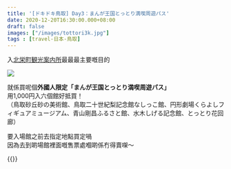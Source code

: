 ```yaml
---
title: '[ドキドキ鳥取] Day3：まんが王国とっとり満喫周遊パス'
date: 2020-12-20T16:30:00.000+08:00
draft: false
images: ["/images/tottori3k.jpg"]
tags : [travel-日本-鳥取]
---
```


入[北栄町観光案内所](https://hidie.net/tottori3j/)最最最主要嘅目的     

![](/images/tottori3k.jpg)

就係買呢個**外國人限定「まんが王国とっとり満喫周遊パス」**  
用1,000円入六個館好抵買！  
（鳥取砂丘砂の美術館、鳥取二十世紀梨記念館なしっこ館、円形劇場くらよしフィギュアミュージアム、青山剛昌ふるさと館、水木しげる記念館、とっとり花回廊）    
  
要入場館之前去指定地點買定喎  
因為去到啲場館裡面嘅售票處嗰啲係冇得賣㗎～  
  
  
{{<tottori>}}  
